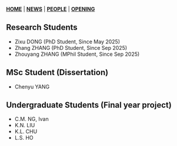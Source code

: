 [**HOME**](https://jiangmy97.github.io) |
[**NEWS**](https://jiangmy97.github.io/news/news) |
[**PEOPLE**](https://jiangmy97.github.io/team/list) |
[**OPENING**](https://jiangmy97.github.io/opening)

## Research Students
- Zixu DONG (PhD Student, Since May 2025)
- Zhang ZHANG (PhD Student, Since Sep 2025)
- Zhouyang ZHANG (MPhil Student, Since Sep 2025)

## MSc Student (Dissertation)
- Chenyu YANG

## Undergraduate Students (Final year project)
- C.M. NG, Ivan
- K.N. LIU
- K.L. CHU
- L.S. HO
